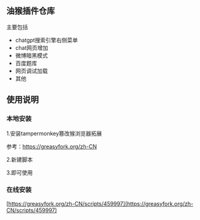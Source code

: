 ## 油猴插件仓库
主要包括
* chatgpt搜索引擎右侧菜单
* chat网页增加
* 微博暗黑模式
* 百度题库
* 网页调试加载
* 其他

## 使用说明
### 本地安装
1.安装tampermonkey篡改猴浏览器拓展

参考：https://greasyfork.org/zh-CN

2.新建脚本

3.即可使用

### 在线安装

[https://greasyfork.org/zh-CN/scripts/459997](https://greasyfork.org/zh-CN/scripts/459997)

